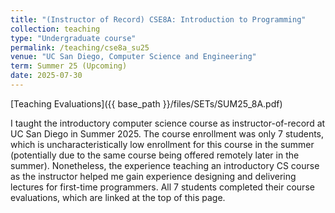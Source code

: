 ```yaml
---
title: "(Instructor of Record) CSE8A: Introduction to Programming"
collection: teaching
type: "Undergraduate course"
permalink: /teaching/cse8a_su25
venue: "UC San Diego, Computer Science and Engineering"
term: Summer 25 (Upcoming)
date: 2025-07-30
---
```



[Teaching Evaluations]({{ base_path }}/files/SETs/SUM25_8A.pdf)

I taught the introductory computer science course as instructor-of-record at UC San Diego in Summer 2025. The course enrollment was only 7 students, which is uncharacteristically low enrollment for this course in the summer (potentially due to the same course being offered remotely later in the summer). Nonetheless, the experience teaching an introductory CS course as the instructor helped me gain experience designing and delivering lectures for first-time programmers. All 7 students completed their course evaluations, which are linked at the top of this page.

